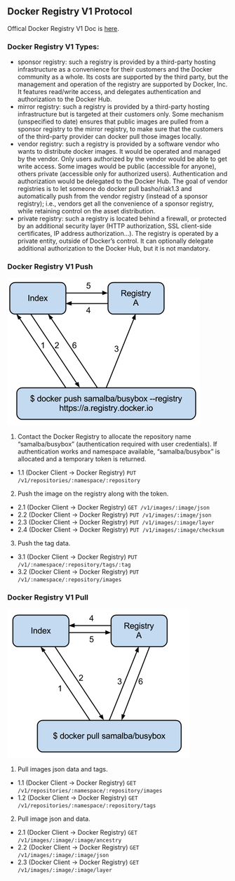 ## Docker Registry V1 Protocol

Offical Docker Registry V1 Doc is [here](https://docs.docker.com/v1.7/docker/reference/api/hub_registry_spec).

### Docker Registry V1 Types: 

- sponsor registry: such a registry is provided by a third-party hosting infrastructure as a convenience for their customers and the Docker community as a whole. Its costs are supported by the third party, but the management and operation of the registry are supported by Docker, Inc. It features read/write access, and delegates authentication and authorization to the Docker Hub.
- mirror registry: such a registry is provided by a third-party hosting infrastructure but is targeted at their customers only. Some mechanism (unspecified to date) ensures that public images are pulled from a sponsor registry to the mirror registry, to make sure that the customers of the third-party provider can docker pull those images locally.
- vendor registry: such a registry is provided by a software vendor who wants to distribute docker images. It would be operated and managed by the vendor. Only users authorized by the vendor would be able to get write access. Some images would be public (accessible for anyone), others private (accessible only for authorized users). Authentication and authorization would be delegated to the Docker Hub. The goal of vendor registries is to let someone do docker pull basho/riak1.3 and automatically push from the vendor registry (instead of a sponsor registry); i.e., vendors get all the convenience of a sponsor registry, while retaining control on the asset distribution.
- private registry: such a registry is located behind a firewall, or protected by an additional security layer (HTTP authorization, SSL client-side certificates, IP address authorization…). The registry is operated by a private entity, outside of Docker’s control. It can optionally delegate additional authorization to the Docker Hub, but it is not mandatory.

### Docker Registry V1 Push 

![Docker Registry V1 Push](images/docker-v1-push-chart.png "Dockyard - Docker Registry V1 Push")

1. Contact the Docker Registry to allocate the repository name “samalba/busybox” (authentication required with user credentials). If authentication works and namespace available, “samalba/busybox” is allocated and a temporary token is returned.
  
  - 1.1 (Docker Client -> Docker Registry) `PUT /v1/repositories/:namespace/:repository`

2. Push the image on the registry along with the token.

  - 2.1 (Docker Client -> Docker Registry) `GET /v1/images/:image/json`
  - 2.2 (Docker Client -> Docker Registry) `PUT /v1/images/:image/json`
  - 2.3 (Docker Client -> Docker Registry) `PUT /v1/images/:image/layer`
  - 2.4 (Docker Client -> Docker Registry) `PUT /v1/images/:image/checksum` 

3. Push the tag data.

  - 3.1 (Docker Client -> Docker Registry) `PUT /v1/:namespace/:repository/tags/:tag`
  - 3.2 (Docker Client -> Docker Registry) `PUT /v1/:namespace/:repository/images`

### Docker Registry V1 Pull

![Docker Registry V1 Pull](images/docker-v1-pull-chart.png "Dockyard - Docker Registry V1 Pull")

1. Pull images json data and tags.

  - 1.1 (Docker Client -> Docker Registry) `GET /v1/repositories/:namespace/:repository/images`
  - 1.2 (Docker Client -> Docker Registry) `GET /v1/repositories/:namespace/:repository/tags`

2. Pull image json and data.

  - 2.1 (Docker Client -> Docker Registry) `GET /v1/images/:image/:image/ancestry`
  - 2.2 (Docker Client -> Docker Registry) `GET /v1/images/:image/:image/json`
  - 2.3 (Docker Client -> Docker Registry) `GET /v1/images/:image/:image/layer`